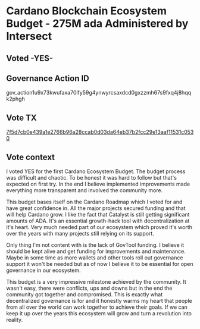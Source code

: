 # Cardano Blockchain Ecosystem Budget - 275M ada Administered by Intersect
## Voted -YES-
## Governance Action ID
gov_action1u9x73kwufaxa70lfy59g4ynwyrcsaxdcd0gxzzmh67s9fxq4j8hqqk2phgh
## Vote TX
[7f5d7cb0e439a1e2766b96a28ccab0d03da64eb37b2fcc29e13aaf11531c0530](https://cexplorer.io/tx/7f5d7cb0e439a1e2766b96a28ccab0d03da64eb37b2fcc29e13aaf11531c0530)
## Vote context
I voted YES for the first Cardano Ecosystem Budget. The budget process was difficult and chaotic. To be honest it was hard to follow but that's expected on first try. In the end I believe implemented improvements made everything more transparent and involved the community more.

This budget bases itself on the Cardano Roadmap which I voted for and have great confidence in. All the major projects secured funding and that will help Cardano grow. I like the fact that Catalyst is still getting significant amounts of ADA. It's an essential growth-hack tool with decentralization at it's heart. Very much needed part of our ecosystem which proved it's worth over the years with many projects still relying on its support.

Only thing I'm not content with is the lack of GovTool funding. I believe it should be kept alive and get funding for improvements and maintenance. Maybe in some time as more wallets and other tools roll out governance support it won't be needed but as of now I believe it to be essential for open governance in our ecosystem.

This budget is a very impressive milestone achieved by the community. It wasn't easy, there were conflicts, ups and downs but in the end the community got together and compromised. This is exactly what decentralized governance is for and it honestly warms my heart that people from all over the world can work together to achieve their goals. If we can keep it up over the years this ecosystem will grow and turn a revolution into reality.
